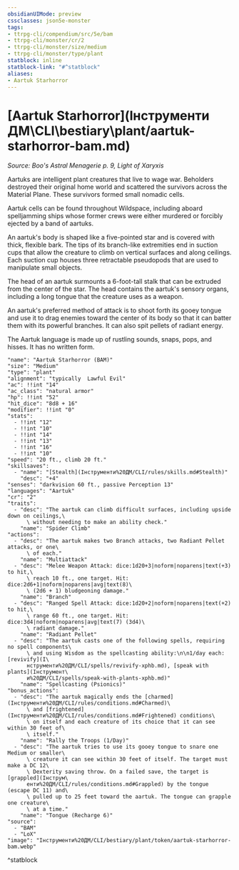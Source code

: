 ```yaml
---
obsidianUIMode: preview
cssclasses: json5e-monster
tags:
- ttrpg-cli/compendium/src/5e/bam
- ttrpg-cli/monster/cr/2
- ttrpg-cli/monster/size/medium
- ttrpg-cli/monster/type/plant
statblock: inline
statblock-link: "#^statblock"
aliases:
- Aartuk Starhorror
---
```

# [Aartuk Starhorror](Інструменти ДМ\CLI\bestiary\plant/aartuk-starhorror-bam.md)
*Source: Boo's Astral Menagerie p. 9, Light of Xaryxis*  

Aartuks are intelligent plant creatures that live to wage war. Beholders destroyed their original home world and scattered the survivors across the Material Plane. These survivors formed small nomadic cells.

Aartuk cells can be found throughout Wildspace, including aboard spelljamming ships whose former crews were either murdered or forcibly ejected by a band of aartuks.

An aartuk's body is shaped like a five-pointed star and is covered with thick, flexible bark. The tips of its branch-like extremities end in suction cups that allow the creature to climb on vertical surfaces and along ceilings. Each suction cup houses three retractable pseudopods that are used to manipulate small objects.

The head of an aartuk surmounts a 6-foot-tall stalk that can be extruded from the center of the star. The head contains the aartuk's sensory organs, including a long tongue that the creature uses as a weapon.

An aartuk's preferred method of attack is to shoot forth its gooey tongue and use it to drag enemies toward the center of its body so that it can batter them with its powerful branches. It can also spit pellets of radiant energy.

The Aartuk language is made up of rustling sounds, snaps, pops, and hisses. It has no written form.

```statblock
"name": "Aartuk Starhorror (BAM)"
"size": "Medium"
"type": "plant"
"alignment": "typically  Lawful Evil"
"ac": !!int "14"
"ac_class": "natural armor"
"hp": !!int "52"
"hit_dice": "8d8 + 16"
"modifier": !!int "0"
"stats":
  - !!int "12"
  - !!int "10"
  - !!int "14"
  - !!int "13"
  - !!int "16"
  - !!int "10"
"speed": "20 ft., climb 20 ft."
"skillsaves":
  - "name": "[Stealth](Інструменти%20ДМ/CLI/rules/skills.md#Stealth)"
    "desc": "+4"
"senses": "darkvision 60 ft., passive Perception 13"
"languages": "Aartuk"
"cr": "2"
"traits":
  - "desc": "The aartuk can climb difficult surfaces, including upside down on ceilings,\
      \ without needing to make an ability check."
    "name": "Spider Climb"
"actions":
  - "desc": "The aartuk makes two Branch attacks, two Radiant Pellet attacks, or one\
      \ of each."
    "name": "Multiattack"
  - "desc": "Melee Weapon Attack: dice:1d20+3|noform|noparens|text(+3) to hit,\
      \ reach 10 ft., one target. Hit: dice:2d6+1|noform|noparens|avg|text(8)\
      \ (2d6 + 1) bludgeoning damage."
    "name": "Branch"
  - "desc": "Ranged Spell Attack: dice:1d20+2|noform|noparens|text(+2) to hit,\
      \ range 60 ft., one target. Hit: dice:3d4|noform|noparens|avg|text(7) (3d4)\
      \ radiant damage."
    "name": "Radiant Pellet"
  - "desc": "The aartuk casts one of the following spells, requiring no spell components\
      \ and using Wisdom as the spellcasting ability:\n\n1/day each: [revivify](І\
      нструменти%20ДМ/CLI/spells/revivify-xphb.md), [speak with plants](Інструмент\
      и%20ДМ/CLI/spells/speak-with-plants-xphb.md)"
    "name": "Spellcasting (Psionics)"
"bonus_actions":
  - "desc": "The aartuk magically ends the [charmed](Інструменти%20ДМ/CLI/rules/conditions.md#Charmed)\
      \ and [frightened](Інструменти%20ДМ/CLI/rules/conditions.md#Frightened) conditions\
      \ on itself and each creature of its choice that it can see within 30 feet of\
      \ itself."
    "name": "Rally the Troops (1/Day)"
  - "desc": "The aartuk tries to use its gooey tongue to snare one Medium or smaller\
      \ creature it can see within 30 feet of itself. The target must make a DC 12\
      \ Dexterity saving throw. On a failed save, the target is [grappled](Інструм\
      енти%20ДМ/CLI/rules/conditions.md#Grappled) by the tongue (escape DC 11) and\
      \ pulled up to 25 feet toward the aartuk. The tongue can grapple one creature\
      \ at a time."
    "name": "Tongue (Recharge 6)"
"source":
  - "BAM"
  - "LoX"
"image": "Інструменти%20ДМ/CLI/bestiary/plant/token/aartuk-starhorror-bam.webp"
```
^statblock